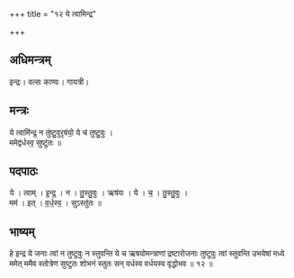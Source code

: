 +++
title = "१२ ये त्वामिन्द्र"

+++
## अधिमन्त्रम्
इन्द्रः। वत्सः काण्वः। गायत्री।

## मन्त्रः
ये त्वामि॑न्द्र॒ न तु॑ष्टु॒वुरृष॑यो॒ ये च॑ तुष्टु॒वुः ।  
ममेद्व॑र्धस्व॒ सुष्टु॑तः ॥

## पदपाठः
ये । त्वाम् । इ॒न्द्र॒ । न । तु॒स्तु॒वुः । ऋष॑यः । ये । च॒ । तु॒स्तु॒वुः ।  
मम॑ । इत् । व॒र्ध॒स्व॒ । सुऽस्तु॑तः ॥

## भाष्यम्
हे इन्द्र ये जनाः त्वां न तुष्टुवुः न स्तुवन्ति ये च ऋषयोमन्त्राणां द्रष्टारोजनाः तुष्टुवुः त्वां स्तुवन्ति उभयेषां मध्ये ममेत् ममैव स्तोत्रेण सुष्टुतः शोभनं स्तुतः सन् वर्धस्व वर्धयस्व वृद्धोभव ॥ १२ ॥